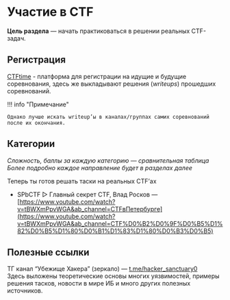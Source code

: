 # Участие в CTF

**Цель раздела** — начать практиковаться в решении реальных CTF-задач.

## Регистрация

[CTFtime](https://ctftime.org/) - платформа для регистрации на идущие и будущие соревнования, здесь же выкладывают решения (_writeups_) прошедших соревнований.

!!! info "Примечание"

    Однако лучше искать writeup’ы в каналах/группах самих соревнований после их окончания.  

## Категории

_Сложность, баллы за каждую категорию — сравнительная таблица_
_Более подробно каждое направление будет в разделах далее_

Теперь ты готов решать таски на реальных CTF’ах
- SPbCTF ▷ Главный секрет CTF, Влад Росков — [https://www.youtube.com/watch?v=tBWXmPpvWGA&ab_channel=CTFвПетербурге](https://www.youtube.com/watch?v=tBWXmPpvWGA&ab_channel=CTF%D0%B2%D0%9F%D0%B5%D1%82%D0%B5%D1%80%D0%B1%D1%83%D1%80%D0%B3%D0%B5)

## Полезные ссылки

ТГ канал “Убежище Хакера” (зеркало) — [t.me/hacker_sanctuary0](http://t.me/hacker_sanctuary0)  
Здесь выложены теоретические основы многих уязвимостей, примеры решения тасков, новости в мире ИБ и много других полезных источников.